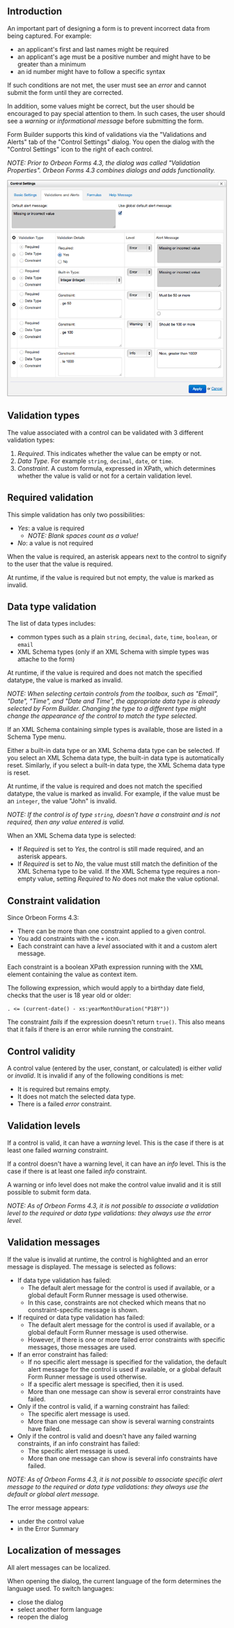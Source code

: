 ## Introduction

An important part of designing a form is to prevent incorrect data from being captured. For example:

- an applicant's first and last names might be required
- an applicant's age must be a positive number and might have to be greater than a minimum
- an id number might have to follow a specific syntax

If such conditions are not met, the user must see an *error* and cannot submit the form until they are corrected.

In addition, some values might be correct, but the user should be encouraged to pay special attention to them. In such cases, the user should see a *warning* or *informational message* before submitting the form.

Form Builder supports this kind of validations via the "Validations and Alerts" tab of the "Control Settings" dialog. You open the dialog with the "Control Settings" icon to the right of each control.

*NOTE: Prior to Orbeon Forms 4.3, the dialog was called "Validation Properties". Orbeon Forms 4.3 combines dialogs and adds functionality.*

![Control validation settings](images/fb-validation.png)

## Validation types

The value associated with a control can be validated with 3 different validation types:

1. *Required*. This indicates whether the value can be empty or not.
2. *Data Type*. For example `string`, `decimal`, `date`, or `time`.
3. *Constraint*. A custom formula, expressed in XPath, which determines whether the value is valid or not for a certain validation level.

## Required validation

This simple validation has only two possibilities:

- *Yes*: a value is required
    - *NOTE: Blank spaces count as a value!*
- *No*: a value is not required

When the value is required, an asterisk appears next to the control to signify to the user that the value is required.

At runtime, if the value is required but not empty, the value is marked as invalid.

## Data type validation

The list of data types includes:

- common types such as a plain `string`, `decimal`, `date`, `time`, `boolean`, or `email`
- XML Schema types (only if an XML Schema with simple types was attache to the form)

At runtime, if the value is required and does not match the specified datatype, the value is marked as invalid.

*NOTE: When selecting certain controls from the toolbox, such as "Email", "Date", "Time", and "Date and Time", the appropriate data type is already selected by Form Builder. Changing the type to a different type might change the appearance of the control to match the type selected.*

If an XML Schema containing simple types is available, those are listed in a Schema Type menu.

Either a built-in data type or an XML Schema data type can be selected. If you select an XML Schema data type, the built-in data type is automatically reset. Similarly, if you select a built-in data type, the XML Schema data type is reset.

At runtime, if the value is required and does not match the specified datatype, the value is marked as invalid. For example, if the value must be an `integer`, the value "John" is invalid.

*NOTE: If the control is of type `string`, doesn't have a constraint and is not required, then any value entered is valid.*

When an XML Schema data type is selected:

- If *Required* is set to *Yes*, the control is still made required, and an asterisk appears.
- If *Required* is set to *No*, the value must still match the definition of the XML Schema type to be valid. If the XML Schema type requires a non-empty value, setting *Required* to *No* does not make the value optional.

## Constraint validation

Since Orbeon Forms 4.3:

- There can be more than one constraint applied to a given control.
- You add constraints with the `+` icon.
- Each constraint can have a *level* associated with it and a custom alert message.

Each constraint is a boolean XPath expression running with the XML element containing the value as context item.

The following expression, which would apply to a birthday date field, checks that the user is 18 year old or older:

    . <= (current-date() - xs:yearMonthDuration("P18Y"))

The constraint *fails* if the expression doesn't return `true()`. This also means that it fails if there is an error while running the constraint.

## Control validity

A control value (entered by the user, constant, or calculated) is either *valid* or *invalid*. It is invalid if any of the following conditions is met:

- It is required but remains empty.
- It does not match the selected data type.
- There is a failed *error* constraint.

## Validation levels

If a control is valid, it can have a *warning* level. This is the case if there is at least one failed *warning* constraint.

If a control doesn't have a warning level, it can have an *info* level. This is the case if there is at least one failed *info* constraint.

A warning or info level does not make the control value invalid and it is still possible to submit form data.

*NOTE: As of Orbeon Forms 4.3, it is not possible to associate a validation level to the required or data type validations: they always use the error level.*

## Validation messages

If the value is invalid at runtime, the control is highlighted and an error message is displayed. The message is selected as follows:

- If data type validation has failed:
    - The default alert message for the control is used if available, or a global default Form Runner message is used otherwise.
    - In this case, constraints are not checked which means that no constraint-specific message is shown.
- If required or data type validation has failed:
    - The default alert message for the control is used if available, or a global default Form Runner message is used otherwise.
    - However, if there is one or more failed error constraints with specific messages, those messages are used.
- If an error constraint has failed:
    - If no specific alert message is specified for the validation, the default alert message for the control is used if available, or a global default Form Runner message is used otherwise.
    - If a specific alert message is specified, then it is used.
    - More than one message can show is several error constraints have failed.
- Only if the control is valid, if a warning constraint has failed:
    - The specific alert message is used.
    - More than one message can show is several warning constraints have failed.
- Only if the control is valid and doesn't have any failed warning constraints, if an info constraint has failed:
    - The specific alert message is used.
    - More than one message can show is several info constraints have failed.

*NOTE: As of Orbeon Forms 4.3, it is not possible to associate specific alert message to the required or data type validations: they always use the default or global alert message.*

The error message appears:

- under the control value
- in the Error Summary

## Localization of messages

All alert messages can be localized.

When opening the dialog, the current language of the form determines the language used. To switch languages:

- close the dialog
- select another form language
- reopen the dialog

